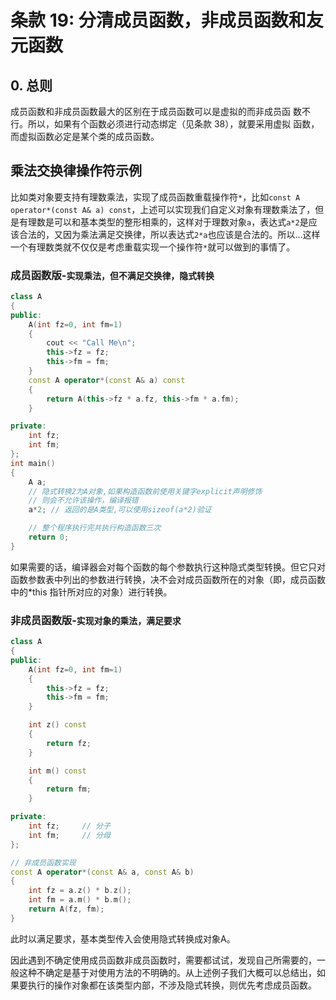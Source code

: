 # 条款 19: 分清成员函数，非成员函数和友元函数

## 0. 总则

成员函数和非成员函数最大的区别在于成员函数可以是虚拟的而非成员函
数不行。所以，如果有个函数必须进行动态绑定（见条款 38），就要采用虚拟
函数，而虚拟函数必定是某个类的成员函数。

## 乘法交换律操作符示例

比如类对象要支持有理数乘法，实现了成员函数重载操作符`*`，比如`const A operator*(const A& a) const`，上述可以实现我们自定义对象有理数乘法了，但是有理数是可以和基本类型的整形相乘的，这样对于理数对象`a`，表达式`a*2`是应该合法的，又因为乘法满足交换律，所以表达式`2*a`也应该是合法的。所以...这样一个有理数类就不仅仅是考虑重载实现一个操作符`*`就可以做到的事情了。

### 成员函数版-`实现乘法，但不满足交换律，隐式转换`

```cpp
class A
{
public:
    A(int fz=0, int fm=1)
    {
        cout << "Call Me\n";
        this->fz = fz;
        this->fm = fm;
    }
    const A operator*(const A& a) const
    {
        return A(this->fz * a.fz, this->fm * a.fm);
    }

private:
    int fz;
    int fm;
};
int main()
{
    A a;
    // 隐式转换2为A对象,如果构造函数前使用关键字explicit声明修饰
    // 则会不允许该操作，编译报错
    a*2; // 返回的是A类型,可以使用sizeof(a*2)验证

    // 整个程序执行完共执行构造函数三次
    return 0;
}
```

如果需要的话，编译器会对每个函数的每个参数执行这种隐式类型转换。但它只对函数参数表中列出的参数进行转换，决不会对成员函数所在的对象（即，成员函数中的*this 指针所对应的对象）进行转换。

### 非成员函数版-`实现对象的乘法，满足要求`

```cpp
class A
{
public:
    A(int fz=0, int fm=1)
    {
        this->fz = fz;
        this->fm = fm;
    }

    int z() const
    {
        return fz;
    }

    int m() const
    {
        return fm;
    }

private:
    int fz;     // 分子
    int fm;     // 分母
};

// 非成员函数实现
const A operator*(const A& a, const A& b)
{
    int fz = a.z() * b.z();
    int fm = a.m() * b.m();
    return A(fz, fm);
}
```

此时以满足要求，基本类型传入会使用隐式转换成对象A。

因此遇到不确定使用成员函数非成员函数时，需要都试试，发现自己所需要的，一般这种不确定是基于对使用方法的不明确的。从上述例子我们大概可以总结出，如果要执行的操作对象都在该类型内部，不涉及隐式转换，则优先考虑成员函数。